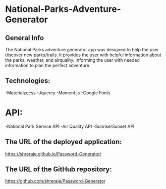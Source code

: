 
# National-Parks-Adventure-Generator


## General Info
The National Parks adventure generator app was designed to help the user discover new parks/trails. It provides the user with helpful information about the parks, weather, and airquality. Informing the user with needed information to plan the perfect adventure.

## Technologies:
-Materialzecss
-Jquerey
-Moment.js
-Google Fonts 
# API:
-National Park Service API
-Air Quality API
-Sunrise/Sunset API

## The URL of the deployed application:
https://shreraje.github.io/Password-Generator/

## The URL of the GitHub repository:
https://github.com/shreraje/Password-Generator
